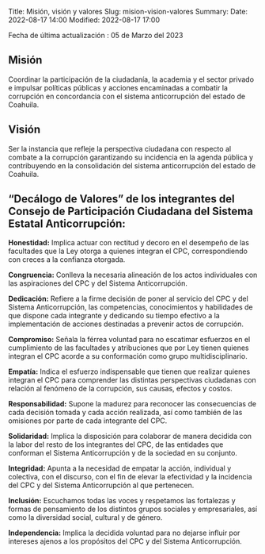 Title: Misión, visión y valores
Slug: mision-vision-valores
Summary:
Date: 2022-08-17 14:00
Modified: 2022-08-17 17:00

Fecha de última actualización : 05 de Marzo del 2023

<h2>Misión</h2>
Coordinar la participación de la ciudadanía, la academia y el sector privado e impulsar políticas públicas y acciones encaminadas a combatir la corrupción en concordancia con el sistema anticorrupción del estado de Coahuila.

<h2>Visión</h2>
Ser la instancia que refleje la perspectiva ciudadana con respecto al combate a la corrupción garantizando su incidencia en la agenda pública y contribuyendo en la consolidación del sistema anticorrupción del estado de Coahuila.

<h2>“Decálogo de Valores” de los integrantes del Consejo de Participación Ciudadana del Sistema Estatal Anticorrupción:</h2>

**Honestidad:** Implica actuar con rectitud y decoro en el desempeño de las facultades que la Ley otorga a quienes integran el CPC, correspondiendo con creces a la confianza otorgada. 

**Congruencia:** Conlleva la necesaria alineación de los actos individuales con las aspiraciones del CPC y del Sistema Anticorrupción. 

**Dedicación:** Refiere a la firme decisión de poner al servicio del CPC y del Sistema Anticorrupción, las competencias, conocimientos y habilidades de que dispone cada integrante y dedicando su tiempo efectivo a la implementación de acciones destinadas a prevenir actos de corrupción. 

**Compromiso:** Señala la férrea voluntad para no escatimar esfuerzos en el cumplimiento de las facultades y atribuciones que por Ley tienen quienes integran el CPC acorde a su conformación como grupo multidisciplinario. 

**Empatía:** Indica el esfuerzo indispensable que tienen que realizar quienes integran el CPC para comprender las distintas perspectivas ciudadanas con relación al fenómeno de la corrupción, sus causas, efectos y costos. 

**Responsabilidad:** Supone la madurez para reconocer las consecuencias de cada decisión tomada y cada acción realizada, así como también de las omisiones por parte de cada integrante del CPC. 

**Solidaridad:** Implica la disposición para colaborar de manera decidida con la labor del resto de los integrantes del CPC, de las entidades que conforman el Sistema Anticorrupción y de la sociedad en su conjunto. 

**Integridad:** Apunta a la necesidad de empatar la acción, individual y colectiva, con el discurso, con el fin de elevar la efectividad y la incidencia del CPC y del Sistema Anticorrupción al que pertenecen. 

**Inclusión:** Escuchamos todas las voces y respetamos las fortalezas y formas de pensamiento de los distintos grupos sociales y empresariales, así como la diversidad social, cultural y de género. 

**Independencia:** Implica la decidida voluntad para no dejarse influir por intereses ajenos a los propósitos del CPC y del Sistema Anticorrupción. 